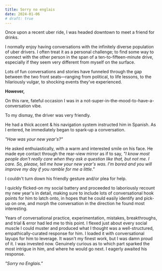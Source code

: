 ```yaml
---
title: Sorry no englais
date: 2024-01-06
# draft: true
---
```


Once upon a recent uber ride, I was headed downtown to meet a friend for drinks.

I normally enjoy having conversations with the infinitely diverse population of uber drivers. I often treat it as a personal challenge; to find some way to connect with the other person in the span of a ten-to-fifteen-minute drive, especially if they seem very different from myself on the surface.

Lots of fun conversations and stories have funneled through the gap between the two front seats—ranging from political, to life lessons, to the hilariously vulgar, to shocking events they've experienced.

**However,**

On this rare, fateful occasion I was in a not-super-in-the-mood-to-have-a-conversation vibe.

To my dismay, the driver was very friendly.

He had a thick accent & his navigation system instructed him in Spanish. As I entered, he immediately began to spark-up a conversation.

*"How was your new year's?"*

He asked enthuiastically, with a warm and interested smile on his face. He made eye contact through the rear-view mirror as if to say, *"I know most people don't really care when they ask a question like that, but not me. I care. So, please, tell me how your new year's was. I'm bored and you will improve my day if you ramble for me a little."* 

I couldn't turn down his friendly gesture and/or plea for help.

I quickly flicked-on my social battery and proceeded to laboriously recount my new year's in detail, making sure to include lots of conversational hook points for him to latch onto, in hopes that he could easily identify and pick-up on one, and morph the conversation in the direction he found most interesting.

Years of conversational practice, experimentation, mistakes, breakthroughs, and trial & error had led me to this point. I flexed just about every social muscle I could muster and produced what I thought was a well-structured, empathically-curated response for him. I loaded it with conversational layups for him to leverage. It wasn't my finest work, but I was damn proud of it. I was invested now. Genuinely curious as to which part sparked the most intrigue in him, and where he would go next. I eagerly awaited his response.

*"Sorry no Englais."*
